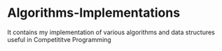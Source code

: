 # Algorithms-Implementations
It contains my implementation of various algorithms and data structures useful in Competititve Programming
